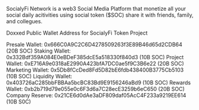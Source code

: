 SocialyFi Network is a web3 Social Media Platform that monetize all your social daily acitivities using social token ($SOC) share it with friends, family, and collegues.

Doxxed Public Wallet Address for SocialyFi Token Project

Presale Wallet: 0x666C0A9C2C6D4278509263f3E89B46d65d2CDB64 (20B SOC)
Staking Wallet: 0x332Bdf359A084E0eBDeF385dcE5a518330f840d3 (10B SOC)
Project Wallet: 0xE716A9e0318aE2990A423bfA7DC0ae5f9C3B6e22 (20B SOC)
Marketing Wallet:  0x5Db8fCcDed8Fd5D82bE6fdb438400B3775Cb5103 (10B SOC)
Liquidity Wallet:  0x403726aC285bbFBBAa5bcBC83Bd9E9156246aBd9 (10B SOC)
Rewards Wallet:    0xb2b719d79e055e0c6F3d6a7C28ecE3259b6eC650 (20B SOC)
Company Reserve:   0x21CE6d0dAe3aDF809daf05AcC4F233a9219EE614 (10B S0C)

